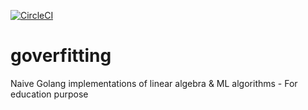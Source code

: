 [![CircleCI](https://circleci.com/gh/nagypeterjob/goverfitting/tree/unstable.svg?style=svg)](https://circleci.com/gh/nagypeterjob/goverfitting/tree/unstable)
# goverfitting
Naive Golang implementations of linear algebra &amp; ML algorithms - For education purpose
